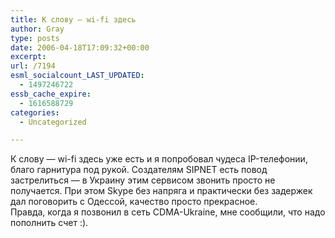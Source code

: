 ```yaml
---
title: К слову — wi-fi здесь
author: Gray
type: posts
date: 2006-04-18T17:09:32+00:00
excerpt:
url: /7194
esml_socialcount_LAST_UPDATED:
  - 1497246722
essb_cache_expire:
  - 1616588729
categories:
  - Uncategorized

---
```








К слову &#8212; wi-fi здесь уже есть и я попробовал чудеса IP-телефонии, благо гарнитура под рукой. Создателям SIPNET есть повод застрелиться &#8212; в Украину этим сервисом звонить просто не получается. При этом Skype без напряга и практически без задержек дал поговорить с Одессой, качество просто прекрасное.  
Правда, когда я позвонил в сеть CDMA-Ukraine, мне сообщили, что надо пополнить счет :).
